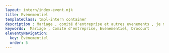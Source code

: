 ```yaml
---
layout: intern/index-event.njk
title: Evénementiel
templateClass: tmpl-intern container
description : Mariage , comité d'entreprise et autres evenements , je met à votre disposition mon expérience et mes chevaux
keywords:  Mariage , Comité d'entreprise, Evénementiel, Drocourt
eleventyNavigation:
  key: Evénementiel
  order: 5
---
```


